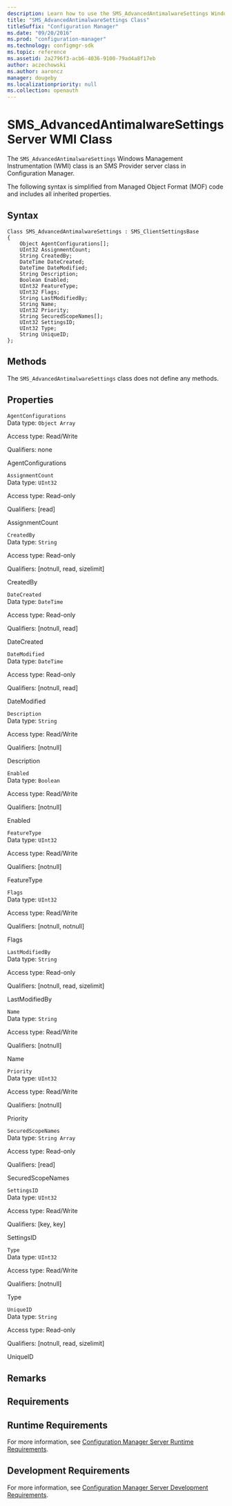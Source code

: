 ```yaml
---
description: Learn how to use the SMS_AdvancedAntimalwareSettings Windows Management Instrumentation (WMI) class in Configuration Manager.
title: "SMS_AdvancedAntimalwareSettings Class"
titleSuffix: "Configuration Manager"
ms.date: "09/20/2016"
ms.prod: "configuration-manager"
ms.technology: configmgr-sdk
ms.topic: reference
ms.assetid: 2a2796f3-acb6-4036-9100-79ad4a8f17eb
author: aczechowski
ms.author: aaroncz
manager: dougeby
ms.localizationpriority: null
ms.collection: openauth
---
```


# SMS_AdvancedAntimalwareSettings Server WMI Class

The `SMS_AdvancedAntimalwareSettings` Windows Management Instrumentation (WMI) class is an SMS Provider server class in Configuration Manager.

 The following syntax is simplified from Managed Object Format (MOF) code and includes all inherited properties.  

## Syntax  

```  
Class SMS_AdvancedAntimalwareSettings : SMS_ClientSettingsBase  
{  
    Object AgentConfigurations[];  
    UInt32 AssignmentCount;  
    String CreatedBy;  
    DateTime DateCreated;  
    DateTime DateModified;  
    String Description;  
    Boolean Enabled;  
    UInt32 FeatureType;  
    UInt32 Flags;  
    String LastModifiedBy;  
    String Name;  
    UInt32 Priority;  
    String SecuredScopeNames[];  
    UInt32 SettingsID;  
    UInt32 Type;  
    String UniqueID;  
};  
```  

## Methods  
 The `SMS_AdvancedAntimalwareSettings` class does not define any methods.  

## Properties  
 `AgentConfigurations`  
 Data type: `Object Array`  

 Access type: Read/Write  

 Qualifiers: none  

 AgentConfigurations    

 `AssignmentCount`  
 Data type: `UInt32`  

 Access type: Read-only  

 Qualifiers: [read]  

 AssignmentCount    

 `CreatedBy`  
 Data type: `String`  

 Access type: Read-only  

 Qualifiers: [notnull, read, sizelimit]  

 CreatedBy    

 `DateCreated`  
 Data type: `DateTime`  

 Access type: Read-only  

 Qualifiers: [notnull, read]  

 DateCreated    

 `DateModified`  
 Data type: `DateTime`  

 Access type: Read-only  

 Qualifiers: [notnull, read]  

 DateModified    

 `Description`  
 Data type: `String`  

 Access type: Read/Write  

 Qualifiers: [notnull]  

 Description    

 `Enabled`  
 Data type: `Boolean`  

 Access type: Read/Write  

 Qualifiers: [notnull]  

 Enabled    

 `FeatureType`  
 Data type: `UInt32`  

 Access type: Read/Write  

 Qualifiers: [notnull]  

 FeatureType    

 `Flags`  
 Data type: `UInt32`  

 Access type: Read/Write  

 Qualifiers: [notnull, notnull]  

 Flags    

 `LastModifiedBy`  
 Data type: `String`  

 Access type: Read-only  

 Qualifiers: [notnull, read, sizelimit]  

 LastModifiedBy    

 `Name`  
 Data type: `String`  

 Access type: Read/Write  

 Qualifiers: [notnull]  

 Name    

 `Priority`  
 Data type: `UInt32`  

 Access type: Read/Write  

 Qualifiers: [notnull]  

 Priority    

 `SecuredScopeNames`  
 Data type: `String Array`  

 Access type: Read-only  

 Qualifiers: [read]  

 SecuredScopeNames    

 `SettingsID`  
 Data type: `UInt32`  

 Access type: Read/Write  

 Qualifiers: [key, key]  

 SettingsID    

 `Type`  
 Data type: `UInt32`  

 Access type: Read/Write  

 Qualifiers: [notnull]  

 Type    

 `UniqueID`  
 Data type: `String`  

 Access type: Read-only  

 Qualifiers: [notnull, read, sizelimit]  

 UniqueID    

## Remarks  

## Requirements  

## Runtime Requirements  
 For more information, see [Configuration Manager Server Runtime Requirements](../../../../../develop/core/reqs/server-runtime-requirements.md).  

## Development Requirements  
 For more information, see [Configuration Manager Server Development Requirements](../../../../../develop/core/reqs/server-development-requirements.md).
